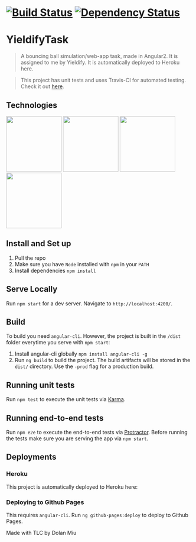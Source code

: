 #  [![Build Status][travis-image]][travis-url] [![Dependency Status][daviddm-image]][daviddm-url]

YieldifyTask
===

> A bouncing ball simulation/web-app task, made in Angular2. It is assigned to me by Yieldify. 
It is automatically deployed to Heroku here.

> This project has unit tests and uses Travis-CI for automated testing. Check it out [here](https://travis-ci.org/dolanmiu/Yieldify-Task).

## Technologies
<img src="https://angular.io/resources/images/logos/angular2/angular.png" height="150">
<img src="https://avatars1.githubusercontent.com/u/3284117" height="150">
<img src="https://worldvectorlogo.com/logos/heroku.svg" height="150">
<img src="https://worldvectorlogo.com/logos/travis-ci-icon.svg" height="150">

## Install and Set up
1. Pull the repo
2. Make sure you have `Node` installed with `npm` in your `PATH`  
3. Install dependencies `npm install`

## Serve Locally
Run `npm start` for a dev server. Navigate to `http://localhost:4200/`.

## Build
To build you need `angular-cli`. However, the project is built in the `/dist` folder everytime you serve with `npm start`:

1. Install angular-cli globally `npm install angular-cli -g` 
2. Run `ng build` to build the project. The build artifacts will be stored in the `dist/` directory. Use the `-prod` flag for a production build.

## Running unit tests

Run `npm test` to execute the unit tests via [Karma](https://karma-runner.github.io).

## Running end-to-end tests

Run `npm e2e` to execute the end-to-end tests via [Protractor](http://www.protractortest.org/). 
Before running the tests make sure you are serving the app via `npm start`.

## Deployments
### Heroku
This project is automatically deployed to Heroku here:

### Deploying to Github Pages
This requires `angular-cli`. Run `ng github-pages:deploy` to deploy to Github Pages.

Made with TLC by Dolan Miu

[travis-image]: https://travis-ci.org/dolanmiu/Yieldify-Task.svg?branch=master
[travis-url]: https://travis-ci.org/dolanmiu/Yieldify-Task
[daviddm-image]: https://david-dm.org/dolanmiu/Yieldify-Task.svg?theme=shields.io
[daviddm-url]: https://david-dm.org/dolanmiu/Yieldify-Task